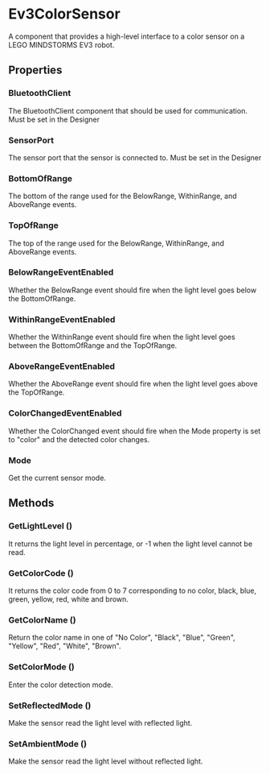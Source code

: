 # Ev3ColorSensor

A component that provides a high-level interface to a color sensor on a LEGO MINDSTORMS EV3 robot.

## Properties

### BluetoothClient

The BluetoothClient component that should be used for communication. Must be set in the Designer

### SensorPort

The sensor port that the sensor is connected to. Must be set in the Designer

### BottomOfRange

The bottom of the range used for the BelowRange, WithinRange, and AboveRange events.

### TopOfRange

The top of the range used for the BelowRange, WithinRange, and AboveRange events.

### BelowRangeEventEnabled

Whether the BelowRange event should fire when the light level goes below the BottomOfRange.

### WithinRangeEventEnabled

Whether the WithinRange event should fire when the light level goes between the BottomOfRange and the TopOfRange.

### AboveRangeEventEnabled

Whether the AboveRange event should fire when the light level goes above the TopOfRange.

### ColorChangedEventEnabled

Whether the ColorChanged event should fire when the Mode property is set to "color" and the detected color changes.

### Mode

Get the current sensor mode.

## Methods

### GetLightLevel \(\)

It returns the light level in percentage, or -1 when the light level cannot be read.

### GetColorCode \(\)

It returns the color code from 0 to 7 corresponding to no color, black, blue, green, yellow, red, white and brown.

### GetColorName \(\)

Return the color name in one of "No Color", "Black", "Blue", "Green", "Yellow", "Red", "White", "Brown".

### SetColorMode \(\)

Enter the color detection mode.

### SetReflectedMode \(\)

Make the sensor read the light level with reflected light.

### SetAmbientMode \(\)

Make the sensor read the light level without reflected light.

